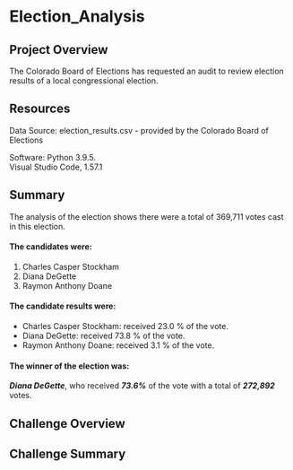 # Election_Analysis

## Project Overview
The Colorado Board of Elections has requested an audit to review election results of a local congressional election.

## Resources
Data Source: election_results.csv - provided by the Colorado Board of Elections

Software: Python 3.9.5.  
          Visual Studio Code, 1.57.1

## Summary
The analysis of the election shows there were a total of 369,711 votes cast in this election.   
  
#### The candidates were:   
1. Charles Casper Stockham    
2. Diana DeGette    
3. Raymon Anthony Doane  

#### The candidate results were:  
- Charles Casper Stockham: received  23.0 % of the vote.   
- Diana DeGette: received  73.8 % of the vote.   
- Raymon Anthony Doane: received  3.1 % of the vote.   

#### The winner of the election was:  

***Diana DeGette***, who received ***73.6%*** of the vote with a total of ***272,892*** votes.  

## Challenge Overview

## Challenge Summary
